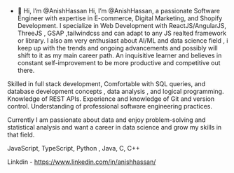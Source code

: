 - 👋 Hi, I’m @AnishHassan
Hi, I’m @AnishHassan, a passionate Software Engineer with expertise in E-commerce, Digital Marketing, and Shopify Development.
I specialize in Web Development with ReactJS/AngularJS, ThreeJS , GSAP ,tailwindcss and can adapt to any JS realted framework or library. I also am very enthusiast about AI/ML and data science field , i keep up with the trends and ongoing advancements and possibly will shift to it as my main career path.
An inquisitive learner and believes in constant self-improvement to be more productive and competitive out there.

Skilled in full stack development, Comfortable with SQL queries, and database development concepts , data analysis , and logical programming.
Knowledge of REST APIs. Experience and knowledge of Git and version control.
Understanding of professional software engineering practices.

Currently I am passionate about data and enjoy problem-solving and statistical analysis and want a career in data science and grow my skills in that field.

JavaScript, TypeScript, Python , Java, C, C++

Linkdin - https://www.linkedin.com/in/anishhassan/
<!---
AnishHassan/AnishHassan is a ✨ special ✨ repository because its `README.md` (this file) appears on your GitHub profile.
You can click the Preview link to take a look at your changes.
--->
